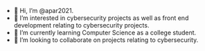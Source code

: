 - 👋 Hi, I’m @apar2021. 
- 👀 I’m interested in cybersecurity projects as well as front end development relating to cybersecurity projects. 
- 🌱 I’m currently learning Computer Science as a college student. 
- 💞️ I’m looking to collaborate on projects relating to cybersecurity. 

